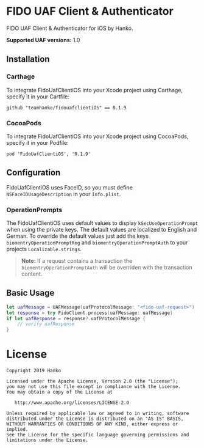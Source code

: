 # FIDO UAF Client & Authenticator

FIDO UAF Client & Authenticator for iOS by Hanko.

**Supported UAF versions:** 1.0

## Installation

### Carthage

To integrate FidoUafClientiOS into your Xcode project using Carthage, specify it in your Cartfile:

```
github "teamhanko/fidouafclientiOS" == 0.1.9
```

### CocoaPods

To integrate FidoUafClientiOS into your Xcode project using CocoaPods, specify it in your Podfile:

```
pod 'FidoUafClientiOS', '0.1.9'
```

## Configuration

FidoUafClientiOS uses FaceID, so you must define `NSFaceIDUsageDescription` in your `Info.plist`.

### OperationPrompts

The FidoUafClientiOS uses default values to display `kSecUseOperationPrompt` when using the private keys.
The default values are localized to English and German.
To override the default values just add the keys `biomentryOperationPromptReg` and `biomentryOperationPromptAuth` to your projects `Localizable.strings`.

> **Note:** If a request contains a transaction the `biomentryOperationPromptAuth` will be overriden with the transaction content.

## Basic Usage

```swift
let uafMessage = UAFMessage(uafProtocolMessage: "<fido-uaf-request>")
let response = try FidoClient.process(uafMessage: uafMessage)
if let uafResponse = response?.uafProtocolMessage {
    // verify uafResponse
}
```

# License

	Copyright 2019 Hanko

    Licensed under the Apache License, Version 2.0 (the "License");
    you may not use this file except in compliance with the License.
    You may obtain a copy of the License at

       http://www.apache.org/licenses/LICENSE-2.0

    Unless required by applicable law or agreed to in writing, software
    distributed under the License is distributed on an "AS IS" BASIS,
    WITHOUT WARRANTIES OR CONDITIONS OF ANY KIND, either express or implied.
    See the License for the specific language governing permissions and
    limitations under the License.
